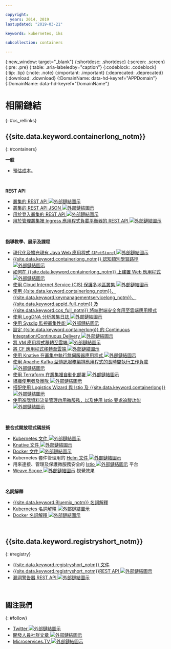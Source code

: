 ```yaml
---

copyright:
  years: 2014, 2019
lastupdated: "2019-03-21"

keywords: kubernetes, iks 

subcollection: containers

---
```


{:new_window: target="_blank"}
{:shortdesc: .shortdesc}
{:screen: .screen}
{:pre: .pre}
{:table: .aria-labeledby="caption"}
{:codeblock: .codeblock}
{:tip: .tip}
{:note: .note}
{:important: .important}
{:deprecated: .deprecated}
{:download: .download}
{:DomainName: data-hd-keyref="APPDomain"}
{:DomainName: data-hd-keyref="DomainName"}




# 相關鏈結
{: #cs_rellinks}

## {{site.data.keyword.containerlong_notm}}
{: #containers}

**一般**

- [預估成本](/docs/billing-usage?topic=billing-usage-cost#cost)。

<br />


**REST API**

- [叢集的 REST API ![外部鏈結圖示](../icons/launch-glyph.svg "外部鏈結圖示")](https://containers.cloud.ibm.com/swagger-api/)
- [叢集的 REST API JSON ![外部鏈結圖示](../icons/launch-glyph.svg "外部鏈結圖示")](https://containers.cloud.ibm.com/swagger-api/swagger.json)
- [用於登入叢集的 REST API ![外部鏈結圖示](../icons/launch-glyph.svg "外部鏈結圖示")](https://containers.cloud.ibm.com/swagger-logging/)
- [用於管理叢集裡 Ingress 應用程式負載平衡器的 REST API ![外部鏈結圖示](../icons/launch-glyph.svg "外部鏈結圖示")](https://containers.cloud.ibm.com/swagger-alb-api/)

<br />


**指導教學、展示及課程**

- [現代化及擴充現有 Java Web 應用程式 (`JPetStore`) ![外部鏈結圖示](../icons/launch-glyph.svg "外部鏈結圖示")](https://github.com/IBM-Cloud/jpetstore-kubernetes)
- [{{site.data.keyword.containerlong_notm}} 認知類別學習路徑 ![外部鏈結圖示](../icons/launch-glyph.svg "外部鏈結圖示")](https://cognitiveclass.ai/learn/containers-k8s-and-istio-on-ibm-cloud/)
- [如何在 {{site.data.keyword.containerlong_notm}} 上建置 Web 應用程式 ![外部鏈結圖示](../icons/launch-glyph.svg "外部鏈結圖示")](/docs/tutorials?topic=solution-tutorials-scalable-webapp-kubernetes#scalable-webapp-kubernetes)
- [使用 Cloud Internet Service (CIS) 保護多地區叢集 ![外部鏈結圖示](../icons/launch-glyph.svg "外部鏈結圖示")](/docs/tutorials?topic=solution-tutorials-multi-region-k8s-cis#multi-region-k8s-cis)
- [使用 {{site.data.keyword.containerlong_notm}}、{{site.data.keyword.keymanagementservicelong_notm}}、{{site.data.keyword.appid_full_notm}} 及 {{site.data.keyword.cos_full_notm}} 將端對端安全套用至雲端應用程式](/docs/tutorials?topic=solution-tutorials-cloud-e2e-security#cloud-e2e-security)
- [使用 LogDNA 分析叢集日誌 ![外部鏈結圖示](../icons/launch-glyph.svg "外部鏈結圖示")](/docs/services/Log-Analysis-with-LogDNA?topic=LogDNA-kube#kube)
- [使用 Sysdig 監視叢集性能 ![外部鏈結圖示](../icons/launch-glyph.svg "外部鏈結圖示")](/docs/services/Monitoring-with-Sysdig?topic=Sysdig-kubernetes_cluster#kubernetes_cluster)
- [設定 {{site.data.keyword.containerlong}} 的 Continuous Integration/Continuous Delivery ![外部鏈結圖示](../icons/launch-glyph.svg "外部鏈結圖示")](/docs/tutorials?topic=solution-tutorials-continuous-deployment-to-kubernetes#continuous-deployment-to-kubernetes)
- [將 VM 應用程式移轉至雲端 ![外部鏈結圖示](../icons/launch-glyph.svg "外部鏈結圖示")](/docs/tutorials?topic=solution-tutorials-vm-to-containers-and-kubernetes#vm-to-containers-and-kubernetes)
- [將 CF 應用程式移轉至雲端 ![外部鏈結圖示](../icons/launch-glyph.svg "外部鏈結圖示")](/docs/containers?topic=containers-cf_tutorial#cf_tutorial)
- [使用 Knative 在叢集中執行無伺服器應用程式 ![外部鏈結圖示](../icons/launch-glyph.svg "外部鏈結圖示")](/docs/containers?topic=containers-knative_tutorial#knative_tutorial)
- [使用 Apache Kafka 型傳訊服務編排應用程式的長時間執行工作負載 ![外部鏈結圖示](../icons/launch-glyph.svg "外部鏈結圖示")](/docs/tutorials?topic=solution-tutorials-pub-sub-object-storage#pub-sub-object-storage)
- [使用 Terraform 在叢集裡自動化部署 ![外部鏈結圖示](../icons/launch-glyph.svg "外部鏈結圖示")](/docs/tutorials?topic=solution-tutorials-plan-create-update-deployments#plan-create-update-deployments)
- [組織使用者及團隊 ![外部鏈結圖示](../icons/launch-glyph.svg "外部鏈結圖示")](/docs/tutorials?topic=solution-tutorials-users-teams-applications#users-teams-applications)
- [搭配使用 Logistics Wizard 與 Istio 及 {{site.data.keyword.containerlong}} ![外部鏈結圖示](../icons/launch-glyph.svg "外部鏈結圖示")](https://github.com/IBM-Cloud/logistics-wizard-kubernetes)
- [使用進階資料流量管理啟用微服務，以及使用 Istio 要求追蹤功能 ![外部鏈結圖示](../icons/launch-glyph.svg "外部鏈結圖示")](https://developer.ibm.com/code/patterns/manage-microservices-traffic-using-istio/)

<br />


**整合式開放程式碼技術**

- [Kubernetes 文件 ![外部鏈結圖示](../icons/launch-glyph.svg "外部鏈結圖示")](https://kubernetes.io/)
- [Knative 文件 ![外部鏈結圖示](../icons/launch-glyph.svg "外部鏈結圖示")](https://github.com/knative/docs)
- [Docker 文件 ![外部鏈結圖示](../icons/launch-glyph.svg "外部鏈結圖示")](https://docs.docker.com/engine/)
- Kubernetes 套件管理用的 <a href="https://docs.helm.sh/helm/" target="_blank">Helm 文件 <img src="../icons/launch-glyph.svg" alt="外部鏈結圖示"></a>
- 用來連接、管理及保護微服務安全的 [Istio ![外部鏈結圖示](../icons/launch-glyph.svg "外部鏈結圖示")](https://istio.io/) 平台
- [Weave Scope ![外部鏈結圖示](../icons/launch-glyph.svg "外部鏈結圖示")](https://www.weave.works/oss/scope/) 視覺效果

<br />


**名詞解釋**

- [{{site.data.keyword.Bluemix_notm}} 名詞解釋](/docs/overview/glossary?topic=overview-glossary#glossary)
- [Kubernetes 名詞解釋 ![外部鏈結圖示](../icons/launch-glyph.svg "外部鏈結圖示")](https://kubernetes.io/docs/reference/glossary/?fundamental=true)
- [Docker 名詞解釋 ![外部鏈結圖示](../icons/launch-glyph.svg "外部鏈結圖示")](https://docs.docker.com/glossary/)

<br />


## {{site.data.keyword.registryshort_notm}}
{: #registry}

- [{{site.data.keyword.registryshort_notm}} 文件](/docs/services/Registry?topic=registry-index)
- [{{site.data.keyword.registryshort_notm}}REST API ![外部鏈結圖示](../icons/launch-glyph.svg "外部鏈結圖示")](https://{DomainName}/apidocs/container-registry)
- [漏洞警告器 REST API ![外部鏈結圖示](../icons/launch-glyph.svg "外部鏈結圖示")](https://{DomainName}/apidocs/container-registry/va)

<br />


## 關注我們
{: #follow}

- [Twitter ![外部鏈結圖示](../icons/launch-glyph.svg "外部鏈結圖示")](https://twitter.com/hashtag/IKS)
- [開發人員社群文章 ![外部鏈結圖示](../icons/launch-glyph.svg "外部鏈結圖示")](https://www.ibm.com/blogs/bluemix/tag/containers/)
- [Microservices.TV ![外部鏈結圖示](../icons/launch-glyph.svg "外部鏈結圖示")](https://developer.ibm.com/tv/microservices/)

<br />

